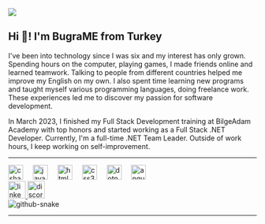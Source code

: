 <img src="https://media.licdn.com/dms/image/D4D16AQF1-o-q2MN2Uw/profile-displaybackgroundimage-shrink_350_1400/0/1693867063389?e=1712793600&v=beta&t=2FlH_u6D8vpAZAH_5smLNwX1YWkx32RmOwK0U8c8BTk"  />

<h2>Hi 👋! I'm BugraME from Turkey</h2>
<p>
I've been into technology since I was six and my interest has only grown. Spending hours on the computer, playing games, I made friends online and learned teamwork. Talking to people from different countries helped me improve my English on my own. I also spent time learning new programs and taught myself various programming languages, doing freelance work. These experiences led me to discover my passion for software development.

In March 2023, I finished my Full Stack Development training at BilgeAdam Academy with top honors and started working as a Full Stack .NET Developer. Currently, I'm a full-time .NET Team Leader. Outside of work hours, I keep working on self-improvement.
</p>

<hr>

<div align="left">
  <img src="https://cdn.jsdelivr.net/gh/devicons/devicon/icons/csharp/csharp-original.svg" height="30" alt="csharp logo"  />
  <img width="12" />
  <img src="https://cdn.jsdelivr.net/gh/devicons/devicon/icons/javascript/javascript-original.svg" height="30" alt="javascript logo"  />
  <img width="12" />
  <img src="https://cdn.jsdelivr.net/gh/devicons/devicon/icons/html5/html5-original.svg" height="30" alt="html5 logo"  />
  <img width="12" />
  <img src="https://cdn.jsdelivr.net/gh/devicons/devicon/icons/css3/css3-original.svg" height="30" alt="css3 logo"  />
  <img width="12" />
  <img src="https://cdn.jsdelivr.net/gh/devicons/devicon/icons/dotnetcore/dotnetcore-original.svg" height="30" alt="dotnetcore logo"  />
  <img width="12" />
  <img src="https://cdn.jsdelivr.net/gh/devicons/devicon/icons/angularjs/angularjs-original.svg" height="30" alt="angularjs logo"  />
</div>


<div align="left">
  <a href="https://www.linkedin.com/in/bugrame/" target="_blank">
    <img src="https://img.shields.io/static/v1?message=LinkedIn&logo=linkedin&label=&color=0077B5&logoColor=white&labelColor=&style=for-the-badge" height="35" alt="linkedin logo"  />
  </a>
  <a href="https://discordapp.com/users/bugrame" target="_blank">
    <img src="https://img.shields.io/static/v1?message=Discord&logo=discord&label=&color=7289DA&logoColor=white&labelColor=&style=for-the-badge" height="35" alt="discord logo"  />
  </a>
</div>

<picture>
  <source media="(prefers-color-scheme: dark)" srcset="https://bugrame.com/images/github_snake.svg" />
  <source media="(prefers-color-scheme: light)" srcset="https://bugrame.com/images/github_snake.svg" />
  <img alt="github-snake" src="https://bugrame.com/images/github_snake.svg" />
</picture>

<hr>
